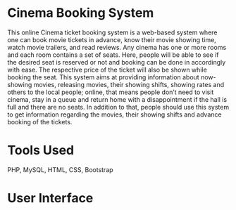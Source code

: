 # Cinema Booking System
This online Cinema ticket booking system is a web-based system where one can 
book movie tickets in advance, know their movie showing time, watch movie trailers, and 
read reviews. Any cinema has one or more rooms and each room contains a set of seats. Here, 
people will be able to see if the desired seat is reserved or not and booking can be done in
accordingly with ease. The respective price of the ticket will also be shown while booking the 
seat. This system aims at providing information about now-showing movies, releasing 
movies, their showing shifts, showing rates and others to the local people; online, that means 
people don’t need to visit cinema, stay in a queue and return home with a disappointment if 
the hall is full and there are no seats. In addition to that, people should use this system to get 
information regarding the movies, their showing shifts and advance booking of the tickets.

# Tools Used
PHP, MySQL, HTML, CSS, Bootstrap

# User Interface

